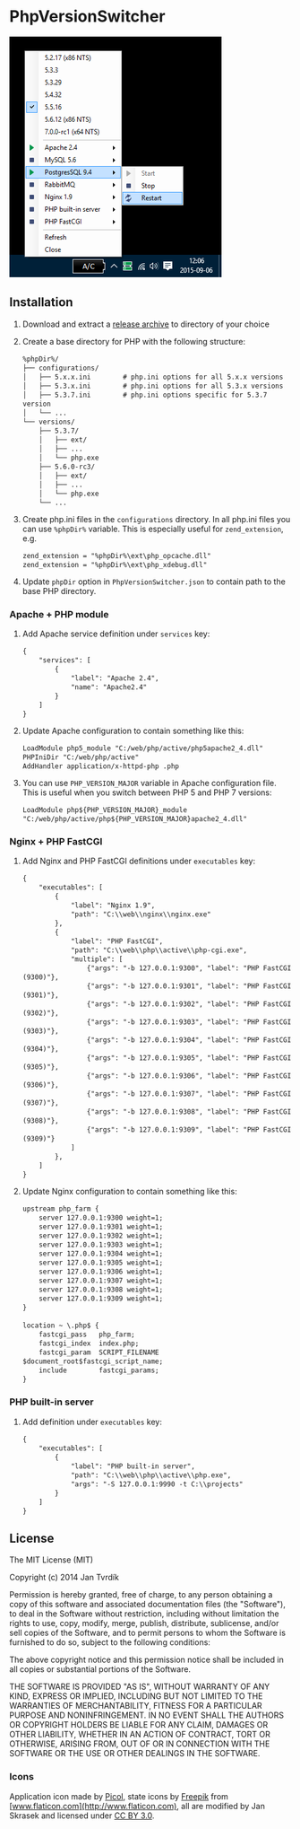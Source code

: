 # PhpVersionSwitcher

![PhpVersionSwitcher screenshot](docs/assets/screenshot.png)


## Installation

1. Download and extract a [release archive](https://github.com/JanTvrdik/PhpVersionSwitcher/releases) to directory of your choice

2. Create a base directory for PHP with the following structure:
	~~~
	%phpDir%/
	├── configurations/
	│   ├── 5.x.x.ini        # php.ini options for all 5.x.x versions
	│   ├── 5.3.x.ini        # php.ini options for all 5.3.x versions
	│   ├── 5.3.7.ini        # php.ini options specific for 5.3.7 version
	│   └── ...
	└── versions/
	    ├── 5.3.7/
	    │   ├── ext/
	    │   ├── ...
	    │   └── php.exe
	    ├── 5.6.0-rc3/
	    │   ├── ext/
	    │   ├── ...
	    │   └── php.exe
	    └── ...
	~~~

3. Create php.ini files in the `configurations` directory. In all php.ini files you can use `%phpDir%` variable. This is especially useful for `zend_extension`, e.g.
	~~~
	zend_extension = "%phpDir%\ext\php_opcache.dll"
	zend_extension = "%phpDir%\ext\php_xdebug.dll"
	~~~

4. Update `phpDir` option in `PhpVersionSwitcher.json` to contain path to the base PHP directory.


### Apache + PHP module

1. Add Apache service definition under `services` key:
	~~~
	{
		"services": [
			{
				"label": "Apache 2.4",
				"name": "Apache2.4"
			}
		]
	}
	~~~

2. Update Apache configuration to contain something like this:
	~~~
	LoadModule php5_module "C:/web/php/active/php5apache2_4.dll"
	PHPIniDir "C:/web/php/active"
	AddHandler application/x-httpd-php .php
	~~~

3. You can use `PHP_VERSION_MAJOR` variable in Apache configuration file. This is useful when you switch between PHP 5 and PHP 7 versions:
	~~~
	LoadModule php${PHP_VERSION_MAJOR}_module "C:/web/php/active/php${PHP_VERSION_MAJOR}apache2_4.dll"
	~~~

### Nginx + PHP FastCGI

1. Add Nginx and PHP FastCGI definitions under `executables` key:
	~~~
	{
		"executables": [
			{
				"label": "Nginx 1.9",
				"path": "C:\\web\\nginx\\nginx.exe"
			},
			{
				"label": "PHP FastCGI",
				"path": "C:\\web\\php\\active\\php-cgi.exe",
				"multiple": [
					{"args": "-b 127.0.0.1:9300", "label": "PHP FastCGI (9300)"},
					{"args": "-b 127.0.0.1:9301", "label": "PHP FastCGI (9301)"},
					{"args": "-b 127.0.0.1:9302", "label": "PHP FastCGI (9302)"},
					{"args": "-b 127.0.0.1:9303", "label": "PHP FastCGI (9303)"},
					{"args": "-b 127.0.0.1:9304", "label": "PHP FastCGI (9304)"},
					{"args": "-b 127.0.0.1:9305", "label": "PHP FastCGI (9305)"},
					{"args": "-b 127.0.0.1:9306", "label": "PHP FastCGI (9306)"},
					{"args": "-b 127.0.0.1:9307", "label": "PHP FastCGI (9307)"},
					{"args": "-b 127.0.0.1:9308", "label": "PHP FastCGI (9308)"},
					{"args": "-b 127.0.0.1:9309", "label": "PHP FastCGI (9309)"}
				]
			},
		]
	}
	~~~

2. Update Nginx configuration to contain something like this:
	~~~
	upstream php_farm {
		server 127.0.0.1:9300 weight=1;
		server 127.0.0.1:9301 weight=1;
		server 127.0.0.1:9302 weight=1;
		server 127.0.0.1:9303 weight=1;
		server 127.0.0.1:9304 weight=1;
		server 127.0.0.1:9305 weight=1;
		server 127.0.0.1:9306 weight=1;
		server 127.0.0.1:9307 weight=1;
		server 127.0.0.1:9308 weight=1;
		server 127.0.0.1:9309 weight=1;
	}

	location ~ \.php$ {
		fastcgi_pass   php_farm;
		fastcgi_index  index.php;
		fastcgi_param  SCRIPT_FILENAME  $document_root$fastcgi_script_name;
		include        fastcgi_params;
	}
	~~~

### PHP built-in server

1. Add definition under `executables` key:

	~~~
	{
		"executables": [
			{
				"label": "PHP built-in server",
				"path": "C:\\web\\php\\active\\php.exe",
				"args": "-S 127.0.0.1:9990 -t C:\\projects"
			}
		]
	}
	~~~


## License

The MIT License (MIT)

Copyright (c) 2014 Jan Tvrdík

Permission is hereby granted, free of charge, to any person obtaining a copy
 of this software and associated documentation files (the "Software"), to deal
 in the Software without restriction, including without limitation the rights
 to use, copy, modify, merge, publish, distribute, sublicense, and/or sell
 copies of the Software, and to permit persons to whom the Software is
 furnished to do so, subject to the following conditions:

The above copyright notice and this permission notice shall be included in
 all copies or substantial portions of the Software.

THE SOFTWARE IS PROVIDED "AS IS", WITHOUT WARRANTY OF ANY KIND, EXPRESS OR
 IMPLIED, INCLUDING BUT NOT LIMITED TO THE WARRANTIES OF MERCHANTABILITY,
 FITNESS FOR A PARTICULAR PURPOSE AND NONINFRINGEMENT. IN NO EVENT SHALL THE
 AUTHORS OR COPYRIGHT HOLDERS BE LIABLE FOR ANY CLAIM, DAMAGES OR OTHER
 LIABILITY, WHETHER IN AN ACTION OF CONTRACT, TORT OR OTHERWISE, ARISING FROM,
 OUT OF OR IN CONNECTION WITH THE SOFTWARE OR THE USE OR OTHER DEALINGS IN
 THE SOFTWARE.


### Icons

Application icon made by [Picol](http://picol.org), state icons by [Freepik](http://www.freepik.com)
 from [www.flaticon.com](http://www.flaticon.com), all are modified by Jan Skrasek and licensed
 under [CC BY 3.0](http://creativecommons.org/licenses/by/3.0/).
